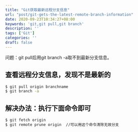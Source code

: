 ```yaml
---
title: "Git获取最新远程分支信息"
url: "post/git-gets-the-latest-remote-branch-information"
date: 2020-09-23T10:34:27+08:00
keywords: 'git,git pull,git branch'
description: ''
tags: ['Git']
categories: ''
draft: false
---
```


问题：git pull后用git branch -a取不到最新分支信息。

## 查看远程分支信息，发现不是最新的

```bash
$ git pull origin branchname
$ git branch -a 
```

## 解决办法：执行下面命令即可

```bash
$ git fetch origin
$ git remote prune origin  //可以用这个命令清除无效分支
```